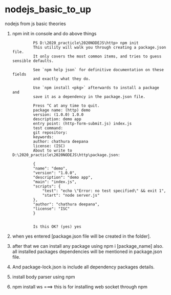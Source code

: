 # nodejs_basic_to_up
nodejs from js basic theories 



1) npm init in console and do above things

                PS D:\2020_practicle\2020NODEJS\http> npm init
                This utility will walk you through creating a package.json file.
                It only covers the most common items, and tries to guess sensible defaults.

                See `npm help json` for definitive documentation on these fields
                and exactly what they do.

                Use `npm install <pkg>` afterwards to install a package and
                save it as a dependency in the package.json file.

                Press ^C at any time to quit.
                package name: (http) demo
                version: (1.0.0) 1.0.0
                description: demo app
                entry point: (http-form-submit.js) index.js
                test command:
                git repository:
                keywords:
                author: chathura deepana
                license: (ISC)
                About to write to D:\2020_practicle\2020NODEJS\http\package.json:

                {
                "name": "demo",
                "version": "1.0.0",
                "description": "demo app",
                "main": "index.js",
                "scripts": {
                    "test": "echo \"Error: no test specified\" && exit 1",
                    "start": "node server.js"
                },
                "author": "chathura deepana",
                "license": "ISC"
                }


                Is this OK? (yes) yes

2) when yes entered [package.json file will be created in the folder].

3) after that we can install any package using npm i [package_name] also.
    all installed packages dependencies will be mentioned in package.json file.

4) And package-lock.json is include all dependency packages details.


5) install body parser using npm

6) npm install ws ===> this is for installing web socket through npm